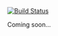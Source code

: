 [![Build Status](https://travis-ci.org/Kixeye/chassis.svg?branch=master)](https://travis-ci.org/Kixeye/chassis)

Coming soon...